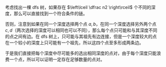 考虑找出一棵 dfs 树，如果存在 $\left\lceil \dfrac n2 \right\rceil$ 个不同的深度，那么可以直接找到一个符合条件的链。

否则，注意到如果在同一个深度选择两个点 $a,b$，在同一个深度选择另外两个点 $c,d$（两次选择的深度可以相同也可以不同），那么每个点只可能和与其深度不同的点之间有边。在 dfs 树上，只可能与其祖先有边连接，但是一个深度较大的点在一个较小的深度上只可能有一个祖先，所以这四个点至多形成两条边。

于是我们直接把每个深度中尽可能多的选出相同深度的点对，由于每个深度只能浪费一个点，所以可以证明一定存在足够数量的点对。
